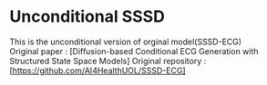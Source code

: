 # Unconditional SSSD

This is the unconditional version of orginal model(SSSD-ECG) \
Original paper : [Diffusion-based Conditional ECG Generation with Structured State Space Models]
Original repository : [https://github.com/AI4HealthUOL/SSSD-ECG]
